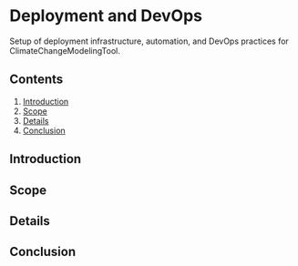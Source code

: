 # Deployment and DevOps

Setup of deployment infrastructure, automation, and DevOps practices for ClimateChangeModelingTool.

## Contents

1. [Introduction](#introduction)
2. [Scope](#scope)
3. [Details](#details)
4. [Conclusion](#conclusion)

## Introduction

## Scope

## Details

## Conclusion
